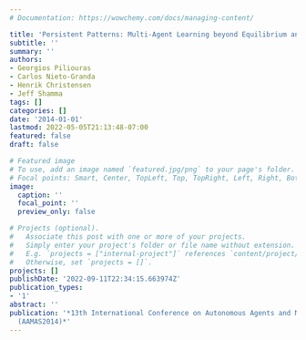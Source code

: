 ```yaml
---
# Documentation: https://wowchemy.com/docs/managing-content/

title: 'Persistent Patterns: Multi-Agent Learning beyond Equilibrium and Utility'
subtitle: ''
summary: ''
authors:
- Georgios Piliouras
- Carlos Nieto-Granda
- Henrik Christensen
- Jeff Shamma
tags: []
categories: []
date: '2014-01-01'
lastmod: 2022-05-05T21:13:48-07:00
featured: false
draft: false

# Featured image
# To use, add an image named `featured.jpg/png` to your page's folder.
# Focal points: Smart, Center, TopLeft, Top, TopRight, Left, Right, BottomLeft, Bottom, BottomRight.
image:
  caption: ''
  focal_point: ''
  preview_only: false

# Projects (optional).
#   Associate this post with one or more of your projects.
#   Simply enter your project's folder or file name without extension.
#   E.g. `projects = ["internal-project"]` references `content/project/deep-learning/index.md`.
#   Otherwise, set `projects = []`.
projects: []
publishDate: '2022-09-11T22:34:15.663974Z'
publication_types:
- '1'
abstract: ''
publication: '*13th International Conference on Autonomous Agents and Multiagent Systems
  (AAMAS2014)*'
---
```

